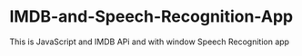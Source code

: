 # IMDB-and-Speech-Recognition-App
This is JavaScript and IMDB APi and with window Speech Recognition app
